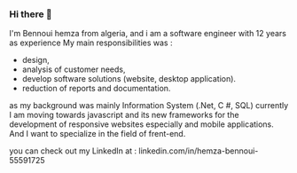 ### Hi there 👋
I'm Bennoui hemza from algeria, and i am a software engineer with 12 years as experience My main responsibilities was :  
- design, 
- analysis of customer needs, 
- develop software solutions (website, desktop application).
- reduction of reports and documentation.


as my background was mainly Information System (.Net, C #, SQL) currently I am moving towards javascript and its new frameworks for the development of responsive websites especially and mobile applications.
And I want to specialize in the field of frent-end.

you can check out my LinkedIn at : linkedin.com/in/hemza-bennoui-55591725
